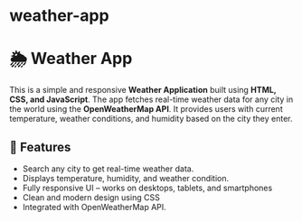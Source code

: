 # weather-app
# 🌦️ Weather App

This is a simple and responsive **Weather Application** built using **HTML, CSS, and JavaScript**. The app fetches real-time weather data for any city in the world using the **OpenWeatherMap API**. It provides users with current temperature, weather conditions, and humidity based on the city they enter.

## 🚀 Features

- Search any city to get real-time weather data.
- Displays temperature, humidity, and weather condition.
- Fully responsive UI – works on desktops, tablets, and smartphones
- Clean and modern design using CSS
- Integrated with OpenWeatherMap API.



